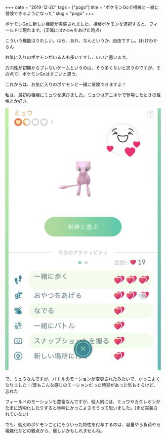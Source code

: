 +++
date = "2019-12-20"
tags = ["pogo"]
title = "ポケモンGoで相棒と一緒に冒険できるようになった"
slug = "pogo"
+++

ポケモンGoに新しい機能が実装されました。相棒ポケモンを選択すると、フィールドに現れます。(正確には`きのみ`をあげた時点)

こういう機能はうれしい。ほら、あれ、なんというか...自由ですし。(わけわからん

お気に入りのポケモンがいる人も多いですし、いいと思います。

方向性が初期からブレないゲームというのは、そう多くないと思うのですが、その点で、ポケモンGoはすごいと思う。

これからは、お気に入りのポケモンと一緒に冒険できますよ！

私は、最初の相棒にミュウを選びました。ミュウはアニポケで登場したときの性格とか好き。

![](https://github.com/syui/mstdn.page/raw/master/img/mastodon/media_attachments/files/000/000/042/small/2f6890c6b3846153.jpg)

で、ミュウなんですが、バトルのモーションが変更されたみたいで、かっこよくなりました！(昔もこんな感じのモーションだった時期があった気もするけど、忘れた

フィールドのモーションも豊富なんですが、個人的には、ミュウやカクレオンがたまに透明化したりすると地味にかっこよさそうって思いました。(まだ実装されていない)

でも、個別のポケモンごとにそういった特性を付与するのは、容量やら負荷やら複雑化などの観点から、難しいかもしれませんね。


